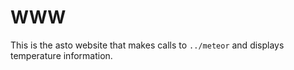 # WWW

This is the asto website that makes calls to `../meteor` and displays temperature information.
